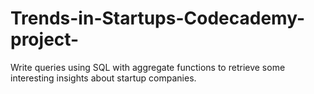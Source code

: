 # Trends-in-Startups-Codecademy-project-
Write queries using SQL with aggregate functions to retrieve some interesting insights about startup companies.
